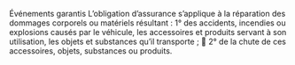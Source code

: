 Événements garantis
L’obligation d’assurance s’applique à la réparation des dommages corporels ou matériels résultant :
1° des accidents, incendies ou explosions causés par le véhicule, les accessoires et produits servant à son utilisation, les objets et substances qu’il transporte ;  2° de la chute de ces accessoires, objets, substances ou produits.